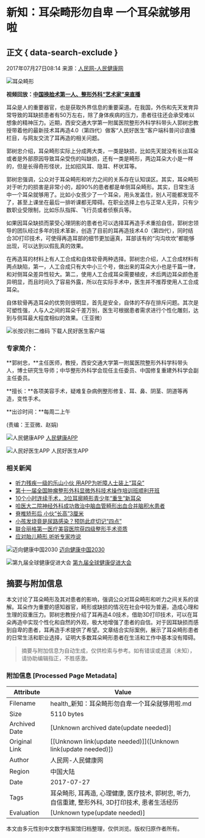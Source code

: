 # 新知：耳朵畸形勿自卑 一个耳朵就够用啦

## 正文 { data-search-exclude }


2017年07月27日08:14 来源：[人民网-人民健康网](http://health.people.com.cn/)

![耳朵畸形](http://NMediaFile/2017/0726/MAIN201707260841000331926931661.jpg)

**视频回放：[中国换脸术第一人、整形外科“艺术家”来直播](http://rmrbimg2.people.cn/html/items/wap-share-dys/#!/live/2265217818788864_live_191)**

耳朵是人的重要器官，也是获取外界信息的重要渠道。在我国，外伤和先天发育异常导致的耳缺损患者有50万左右，除了身体疾病的压力，患者往往还会承受难以想象的精神压力。近期，西安交通大学第一附属医院整形外科学科带头人郭树忠教授带着他的最新技术耳再造4.0（第四代）做客“人民好医生”客户端科普问诊直播栏目，与网友交流了耳再造的相关问题。

郭树忠介绍，耳朵畸形实际上分成两大类，一类是缺损，比如先天就没有长出耳朵或者是外部原因导致耳朵受伤的叫缺损，还有一类是畸形，两边耳朵大小是一样的，但是长得奇形怪状，比如招风耳、隐耳、杯状耳等。

郭树忠强调，公众对于耳朵畸形和听力之间的关系存在认知误区。其实，耳朵畸形对于听力的损害是非常小的，超90%的患者都是单侧耳朵畸形。其实，日常生活中一个耳朵就够用了。比如小女孩少了一个耳朵，用头发盖住，别人可能都发现不了，甚至上课坐在最后一排听课都无障碍。在职业选择上也与正常人无异，只有少数职业受限制，比如乐队指挥、飞行员或者侦察兵等。

如果因耳朵缺损而蒙受心理阴影的患者也可以选择耳再造手术重拾自信，郭树忠领导的团队经过多年的技术革新，创造了目前的耳再造技术4.0（第四代），同时结合3D打印技术，可使得再造耳部的细节更加逼真，耳部该有的“沟沟坎坎”都能够出现，可以达到以假乱真的效果。

在再造耳的材料上有人工合成和自体软骨两种选择。郭树忠介绍，人工合成材料有两点缺陷，第一，人工合成只有大中小三个号，做出来的耳朵大小也是千篇一律，和对侧耳朵差异性较大。第二，使用人工合成耳朵需要植皮，术后两边耳朵颜色差异明显，而且时间久了容易外露，所以在实际手术中，医生并不推荐使用人工合成耳朵。

自体软骨再造耳朵的优势则很明显，首先是安全，自体的不存在排斥问题。其次是可塑性强，人与人之间的耳朵千差万别，医生可根据患者需求进行个性化雕刻，达到与侧耳最大程度相似的效果。（王亚微）

![长按识别二维码 下载人民好医生客户端](http://NMediaFile/2019/0717/MAIN201907171111141645993743865.jpg)

### 专家简介：

**郭树忠，**主任医师，教授，西安交通大学第一附属医院整形外科学科带头人，博士研究生导师；中华整形外科学会现任主任委员、中国修复重建外科学会副主任委员。

**擅长：**各项美容手术，疑难复杂病例整形修复、耳、鼻、阴茎、阴道等再造，变性手术。

**出诊时间：**每周二上午

(责编：王亚微、赵娟)

![人民健康APP](http://NMediaFile/2019/0717/MAIN201907171111141645993743865.jpg) [人民健康APP](http://health.people.com.cn/GB/408656/index.html)

![人民好医生APP](http://NMediaFile/2018/0907/MAIN201809071018574101526280543.png) 人民好医生APP

### 相关新闻

- [听力残疾一级的乐山小伙 用APP为听障人士装上“耳朵”](http://sc.people.com.cn/n2/2020/0828/c345167-34256912.html)
- [第十一届全国肿瘤整形外科显微外科技术操作培训班顺利开班](http://hn.people.com.cn/n2/2020/0826/c371273-34252672.html)
- [10个小时连续手术，3位耳廓畸形青少年“重生”新耳朵](http://sc.people.com.cn/n2/2020/0810/c345167-34217105.html)
- [哈医大二院神经外科成功救治中脑血管畸形出血合并脑积水患者](http://hlj.people.com.cn/n2/2020/0803/c220024-34202615.html)
- [脊椎矫形后 小伙“长高”3厘米](http://sn.people.com.cn/n2/2020/0724/c378309-34181149.html)
- [小孩发烧竟是尿路感染？预防此症切记“四点”](http://hi.people.com.cn/n2/2020/0721/c231190-34172614.html)
- [联合丽格第一医疗美容医院获四级整形手术资质](http://health.people.com.cn/n1/2020/0610/c408664-31741872.html)
- [应对胎儿畸形 听听专家咋说](http://gz.people.com.cn/n2/2020/0519/c344109-34026950.html)

![迈向健康中国2030](http://NMediaFile/2016/1129/MAIN201611291650433728690070831.jpg) [迈向健康中国2030](http://health.people.com.cn/GB/26466/401878/406639/index.html)

![第九届全球健康促进大会](http://NMediaFile/2016/1129/MAIN201611291650431949404923897.jpg) [第九届全球健康促进大会](http://health.people.com.cn/GB/26466/401878/408141/index.html)
<!-- tcd_original_link http://health.people.com.cn/n1/2017/0727/c14739-29431218.html -->


## 摘要与附加信息

<!-- tcd_abstract -->
本文讨论了耳朵畸形及其对患者的影响，强调公众对耳朵畸形和听力之间关系的误解。耳朵作为重要的感知器官，畸形或缺损的情况在社会中较为普遍，造成心理和生理的双重压力。郭树忠教授介绍了耳再造4.0技术，借助3D打印技术，可以在耳朵再造中实现个性化和自然的外观，极大地增强了患者的自信。对于因耳缺损而感到自卑的患者，耳再造手术提供了希望。文章结合实际案例，展示了耳朵畸形患者的日常生活和职业选择，证明大多数耳朵畸形患者在生活和工作中基本没有障碍。
<!-- tcd_abstract_end -->

> 摘要与附加信息为自动生成，仅供检索与参考。如有错误或遗漏（未知），请协助编辑指正，不胜感激。

### 附加信息 [Processed Page Metadata]

| Attribute       | Value                                  |
|-----------------|----------------------------------------|
| Filename        | health_新知：耳朵畸形勿自卑一个耳朵就够用啦.md                             |
| Size            | 5110 bytes                           |
| Archived Date   | [Unknown archived date(update needed)]                             |
| Original Link   | [[Unknown link(update needed)]]([Unknown link(update needed)])                       |
| Author          | 人民网-人民健康网                               |
| Region          | 中国大陆                               |
| Date            | 2017-07-27                                 |
| Tags            | 耳朵畸形, 耳再造, 心理健康, 医疗技术, 郭树忠, 听力, 自信重建, 整形外科, 3D打印技术, 患者生活经历                                 |
| Evaluation            | [Unknown type(update needed)]                                 |
<!-- tcd_table_end -->

本文由多元性别中文数字档案馆归档整理，仅供浏览。版权归原作者所有。
